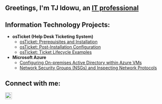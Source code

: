 ## Greetings, I'm TJ Idowu, an <a href="https://www.linkedin.com/in/olatunji-idowu-9aa297290/">IT professional </a> 

<h2>Information Technology Projects:</h2>

- <b>osTicket (Help Desk Ticketing System)</b>
  - [osTicket: Prerequisites and Installation](https://github.com/joshmadakorcc/osticket-prereqs)
  - [osTicket: Post-Installation Configuration](https://github.com/joshmadakorcc/post-install-config)
  - [osTicket: Ticket Lifecycle Examples](https://github.com/joshmadakorcc/ticket-lifecycle)
- <b>Microsoft Azure</b>
  - [Configuring On-premises Active Directory within Azure VMs](https://github.com/joshmadakorcc/configure-ad)
  - [Network Security Groups (NSGs) and Inspecting Network Protocols](https://github.com/joshmadakorcc/azure-network-protocols)

<h2>Connect with me:</h2>
<a href="https://www.linkedin.com/in/olatunji-idowu-9aa297290/"><img align="left" alt="Josh | LinkedIn" width="22px" src="https://cdn.jsdelivr.net/npm/simple-icons@v3/icons/linkedin.svg" /></a>

